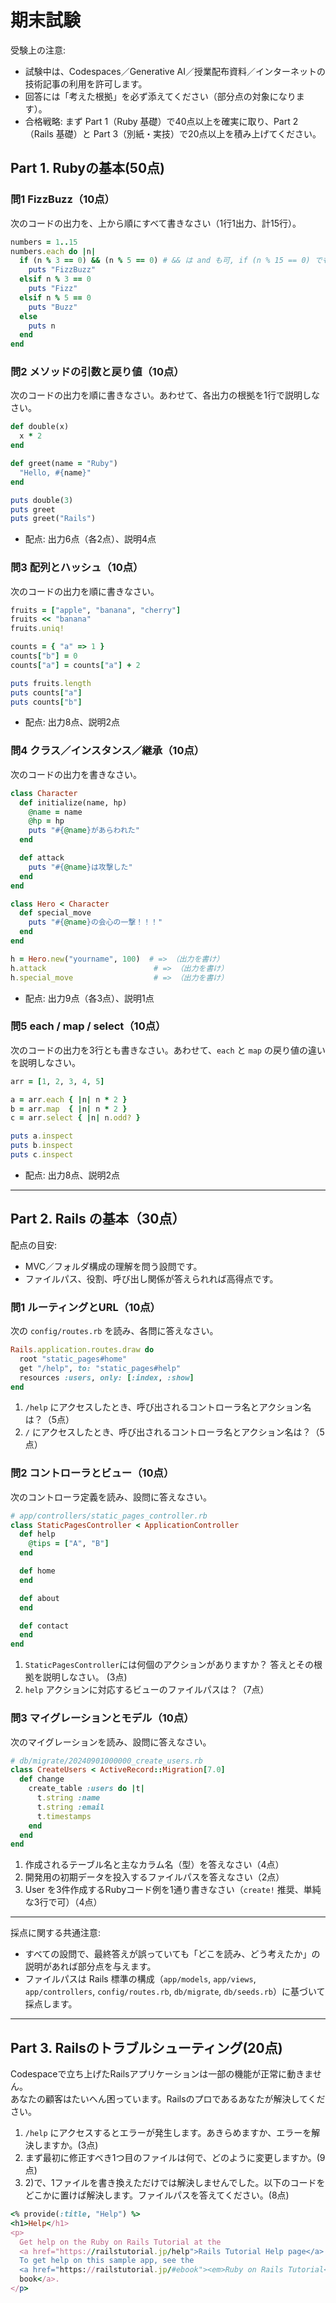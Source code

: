 # 期末試験

受験上の注意:  

- 試験中は、Codespaces／Generative AI／授業配布資料／インターネットの技術記事の利用を許可します。
- 回答には「考えた根拠」を必ず添えてください（部分点の対象になります）。
- 合格戦略: まず Part 1（Ruby 基礎）で40点以上を確実に取り、Part 2（Rails 基礎）と Part 3（別紙・実技）で20点以上を積み上げてください。


## Part 1. Rubyの基本(50点)

### 問1 FizzBuzz（10点）

次のコードの出力を、上から順にすべて書きなさい（1行1出力、計15行）。  


```ruby
numbers = 1..15
numbers.each do |n|
  if (n % 3 == 0) && (n % 5 == 0) # && は and も可, if (n % 15 == 0) でも可
    puts "FizzBuzz"
  elsif n % 3 == 0
    puts "Fizz"
  elsif n % 5 == 0
    puts "Buzz"
  else
    puts n
  end
end
```

### 問2 メソッドの引数と戻り値（10点）
次のコードの出力を順に書きなさい。あわせて、各出力の根拠を1行で説明しなさい。  

```ruby
def double(x)
  x * 2
end

def greet(name = "Ruby")
  "Hello, #{name}"
end

puts double(3)
puts greet
puts greet("Rails")
```

- 配点: 出力6点（各2点）、説明4点

### 問3 配列とハッシュ（10点）
次のコードの出力を順に書きなさい。  

```ruby
fruits = ["apple", "banana", "cherry"]
fruits << "banana"
fruits.uniq!

counts = { "a" => 1 }
counts["b"] = 0
counts["a"] = counts["a"] + 2

puts fruits.length
puts counts["a"]
puts counts["b"]
```

- 配点: 出力8点、説明2点

### 問4 クラス／インスタンス／継承（10点）

次のコードの出力を書きなさい。  

```ruby
class Character
  def initialize(name, hp)
    @name = name
    @hp = hp
    puts "#{@name}があらわれた"
  end

  def attack
    puts "#{@name}は攻撃した"
  end
end

class Hero < Character
  def special_move
    puts "#{@name}の会心の一撃！！！"
  end
end

h = Hero.new("yourname", 100)  # => （出力を書け）
h.attack                        # => （出力を書け）
h.special_move                  # => （出力を書け）
```

- 配点: 出力9点（各3点）、説明1点

### 問5 each / map / select（10点）
次のコードの出力を3行とも書きなさい。あわせて、`each` と `map` の戻り値の違いを説明しなさい。  

```ruby
arr = [1, 2, 3, 4, 5]

a = arr.each { |n| n * 2 }
b = arr.map  { |n| n * 2 }
c = arr.select { |n| n.odd? }

puts a.inspect
puts b.inspect
puts c.inspect
```

- 配点: 出力8点、説明2点

---

## Part 2. Rails の基本（30点）

配点の目安:
- MVC／フォルダ構成の理解を問う設問です。
- ファイルパス、役割、呼び出し関係が答えられれば高得点です。

### 問1 ルーティングとURL（10点）
次の `config/routes.rb` を読み、各問に答えなさい。  

```ruby
Rails.application.routes.draw do
  root "static_pages#home"
  get "/help", to: "static_pages#help"
  resources :users, only: [:index, :show]
end
```

1) `/help` にアクセスしたとき、呼び出されるコントローラ名とアクション名は？（5点）
2) `/` にアクセスしたとき、呼び出されるコントローラ名とアクション名は？（5点）


### 問2 コントローラとビュー（10点）
次のコントローラ定義を読み、設問に答えなさい。

```ruby
# app/controllers/static_pages_controller.rb
class StaticPagesController < ApplicationController
  def help
    @tips = ["A", "B"]
  end

  def home
  end

  def about
  end

  def contact
  end
end
```

1) `StaticPagesController`には何個のアクションがありますか？ 答えとその根拠を説明しなさい。 (3点)
2) `help` アクションに対応するビューのファイルパスは？（7点）

### 問3 マイグレーションとモデル（10点）
次のマイグレーションを読み、設問に答えなさい。  

```ruby
# db/migrate/20240901000000_create_users.rb
class CreateUsers < ActiveRecord::Migration[7.0]
  def change
    create_table :users do |t|
      t.string :name
      t.string :email
      t.timestamps
    end
  end
end
```

1) 作成されるテーブル名と主なカラム名（型）を答えなさい（4点）  
2) 開発用の初期データを投入するファイルパスを答えなさい（2点）  
3) User を3件作成するRubyコード例を1通り書きなさい（`create!` 推奨、単純な3行で可）（4点）  

---

採点に関する共通注意:
- すべての設問で、最終答えが誤っていても「どこを読み、どう考えたか」の説明があれば部分点を与えます。
- ファイルパスは Rails 標準の構成（`app/models`, `app/views`, `app/controllers`, `config/routes.rb`, `db/migrate`, `db/seeds.rb`）に基づいて採点します。

---

## Part 3. Railsのトラブルシューティング(20点)

Codespaceで立ち上げたRailsアプリケーションは一部の機能が正常に動きません。  
あなたの顧客はたいへん困っています。Railsのプロであるあなたが解決してください。  


1) `/help` にアクセスするとエラーが発生します。あきらめますか、エラーを解決しますか。(3点)
2) まず最初に修正すべき1つ目のファイルは何で、どのように変更しますか。(9点)
3) 2)で、1ファイルを書き換えただけでは解決しませんでした。以下のコードをどこかに置けば解決します。ファイルパスを答えてください。(8点)

```ruby
<% provide(:title, "Help") %>
<h1>Help</h1>
<p>
  Get help on the Ruby on Rails Tutorial at the
  <a href="https://railstutorial.jp/help">Rails Tutorial Help page</a>.
  To get help on this sample app, see the
  <a href="https://railstutorial.jp/#ebook"><em>Ruby on Rails Tutorial</em>
  book</a>.
</p>
```
